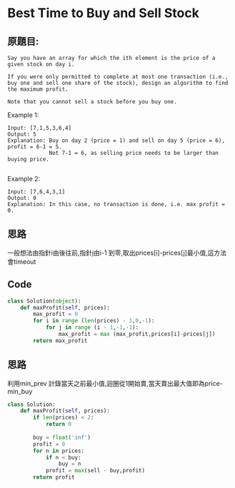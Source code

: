 # Best Time to Buy and Sell Stock


## 原題目:
```
Say you have an array for which the ith element is the price of a given stock on day i.

If you were only permitted to complete at most one transaction (i.e., buy one and sell one share of the stock), design an algorithm to find the maximum profit.

Note that you cannot sell a stock before you buy one.
```
Example 1:
```
Input: [7,1,5,3,6,4]
Output: 5
Explanation: Buy on day 2 (price = 1) and sell on day 5 (price = 6), profit = 6-1 = 5.
             Not 7-1 = 6, as selling price needs to be larger than buying price.
             
```

Example 2:
```
Input: [7,6,4,3,1]
Output: 0
Explanation: In this case, no transaction is done, i.e. max profit = 0.
```


## 思路
一般想法由指針i由後往前,指針j由i-1 到零,取出prices[i]-prices[j]最小值,這方法會timeout






## Code



``` python
class Solution(object):
    def maxProfit(self, prices):
        max_profit = 0
        for i in range (len(prices) - 1,0,-1):
            for j in range (i - 1,-1,-1):
                max_profit = max (max_profit,prices[i]-prices[j])
        return max_profit
``` 


## 思路
利用min_prev 計錄當天之前最小值,迴圈從1開始賣,當天賣出最大值即為price-min_buy

 
``` python       
class Solution:   
    def maxProfit(self, prices):
        if len(prices) < 2:
            return 0
    
        buy = float('inf') 
        profit = 0
        for n in prices:
            if n < buy:
                buy = n 
            profit = max(sell - buy,profit)        
        return profit
        
```  
















